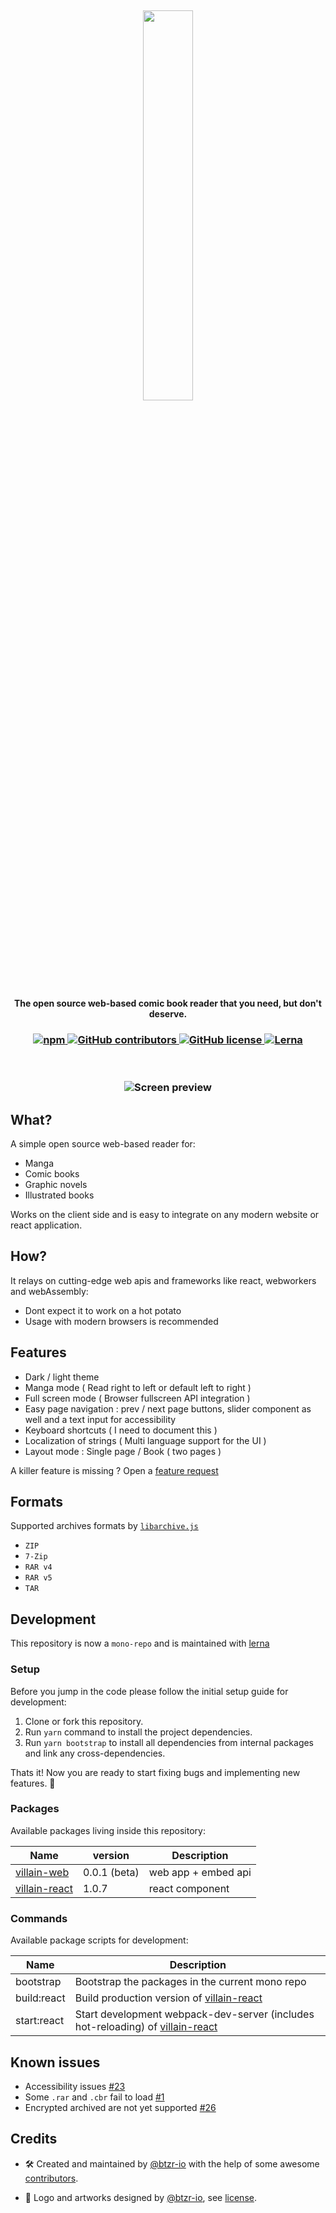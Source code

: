 <h2 align="center">
 <img width="40%" src="https://raw.githubusercontent.com/btzr-io/Villain/master/artworks/logo.svg?sanitize=true" />
</h2>

<h4 align="center">
The open source web-based comic book reader that you need, but don't deserve.
</h4>

<h3 align=center>
  <a href="https://www.npmjs.com/package/villain-react" title="dependencies status">
    <img alt="npm" src="https://img.shields.io/npm/v/villain-react">
  </a>
  <a href="https://github.com/btzr-io/Villain/graphs/contributors">
    <img alt="GitHub contributors" src="https://img.shields.io/github/contributors/btzr-io/Villain.svg" alt="contributors">
  </a>
 <a href="https://github.com/btzr-io/Villain/blob/master/LICENSE">
 <img alt="GitHub license" src="https://img.shields.io/github/license/btzr-io/Villain">
 </a>
  <a href="https://github.com/lerna/lerna">
 <img alt="Lerna" src="https://img.shields.io/badge/maintained%20with-lerna-cc00ff.svg">
 </a>
</h3>
<br/>
<h3 align="center">
 <img alt="Screen preview" src="https://raw.githubusercontent.com/btzr-io/Villain/master/artworks/Screenshot_2019-11-27%20Villain%20Demo.png">
</h3>

## What?

A simple open source web-based reader for:

- Manga
- Comic books
- Graphic novels
- Illustrated books

Works on the client side and is easy to integrate on any modern website or react application.

## How?
It relays on cutting-edge  web apis and frameworks like react, webworkers and webAssembly:

- Dont expect it to work on a hot potato
- Usage with modern browsers is recommended

## Features

- Dark / light theme
- Manga mode ( Read right to left or default left to right )
- Full screen mode ( Browser fullscreen API integration )
- Easy page navigation : prev / next page buttons, slider component as well and a text input for accessibility
- Keyboard shortcuts ( I need to document this )
- Localization of strings ( Multi language support for the UI )
- Layout mode : Single page / Book ( two pages )

A killer feature is missing ? Open a [feature request](https://github.com/btzr-io/Villain/issues/new?assignees=&labels=&template=feature_request.md&title=)

## Formats

Supported archives formats by [`libarchive.js`](https://github.com/nika-begiashvili/libarchivejs)

- `ZIP`
- `7-Zip`
- `RAR v4`
- `RAR v5`
- `TAR`

## Development

This repository is now a `mono-repo` and is maintained with [lerna](https://github.com/lerna/lerna)

### Setup

Before you jump in the code please follow the initial setup guide for development:

1. Clone or fork this repository.
2. Run `yarn` command to install the project dependencies.
3. Run `yarn bootstrap` to install all dependencies from internal packages and link any cross-dependencies.

Thats it! Now you are ready to start fixing bugs and implementing new features. :tada:

### Packages

Available packages living inside this repository:

| Name                                                                                   | version | Description     |
| -------------------------------------------------------------------------------------- | ------- | --------------- |
| [villain-web](https://github.com/btzr-io/Villain/tree/master/packages/villain-web)     | 0.0.1 (beta) |  web app + embed api |
| [villain-react](https://github.com/btzr-io/Villain/tree/master/packages/villain-react) | 1.0.7   | react component |

### Commands

Available package scripts for development:

| Name        | Description                                                                                                                                             |
| ----------- | ------------------------------------------------------------------------------------------------------------------------------------------------------- |
| bootstrap   | Bootstrap the packages in the current mono repo                                                                                                         |
| build:react | Build production version of [villain-react](https://github.com/btzr-io/Villain/tree/master/packages/villain-react)                                      |
| start:react | Start development webpack-dev-server (includes hot-reloading) of [villain-react](https://github.com/btzr-io/Villain/tree/master/packages/villain-react) |

## Known issues

- Accessibility issues [#23](https://github.com/btzr-io/Villain/issues/23)
- Some `.rar` and `.cbr` fail to load [#1](https://github.com/btzr-io/Villain/issues/1)
- Encrypted archived are not yet supported [#26](https://github.com/btzr-io/Villain/issues/26)

## Credits

- :hammer_and_wrench: Created and maintained by [@btzr-io](https://github.com/btzr-io) with the help of some awesome [contributors](https://github.com/btzr-io/Villain/graphs/contributors).

- :art: Logo and artworks designed by [@btzr-io](https://github.com/btzr-io), see [license](https://github.com/btzr-io/Villain/blob/master/artworks/ARTWORKS_LICENSE.md).
